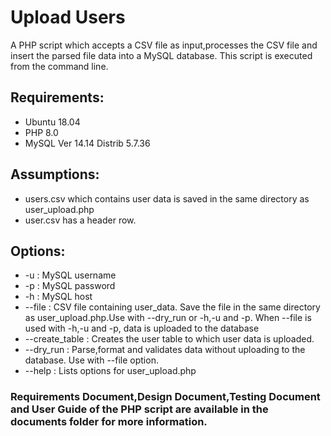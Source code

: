 # Upload Users

A PHP script which accepts a CSV file as input,processes the CSV file and insert the parsed file data into a MySQL database. This script is executed from the command line. 

## Requirements:
- Ubuntu 18.04
- PHP 8.0
- MySQL  Ver 14.14 Distrib 5.7.36

## Assumptions:
- users.csv which contains user data is saved in the same directory as user_upload.php
- user.csv has a header row.

## Options:
- -u <MySQL username>  : MySQL username
- -p <MySQL password>  : MySQL password
- -h <MySQL host>      : MySQL host
- --file <csv file name> : CSV file containing user_data. Save the file in the same directory as user_upload.php.Use with --dry_run or -h,-u and -p. When --file is used with -h,-u and -p, data is uploaded to the database
- --create_table : Creates the user table to which user data is uploaded.
- --dry_run : Parse,format and validates data without uploading to the database. Use with --file option.
- --help : Lists options for user_upload.php

### Requirements Document,Design Document,Testing Document and User Guide of the PHP script are available in the documents folder for more information.


